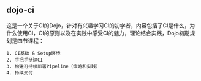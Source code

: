 ## dojo-ci

这是一个关于CI的Dojo，针对有兴趣学习CI的初学者，内容包括了CI是什么，为什么使用CI，CI的原则以及在实践中感受CI的魅力，理论结合实践，Dojo初期规划是四节课程：

```
1. CI基础 & Setup环境
2. 手把手搭建CI
3. 构建可持续部署Pipeline（策略和实践）
4. 持续交付
```


